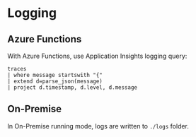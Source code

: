 # Logging

## Azure Functions

With Azure Functions, use Application Insights logging query:

```kql
traces
| where message startswith "{"
| extend d=parse_json(message)
| project d.timestamp, d.level, d.message
```

## On-Premise

In On-Premise running mode, logs are written to `./logs` folder.